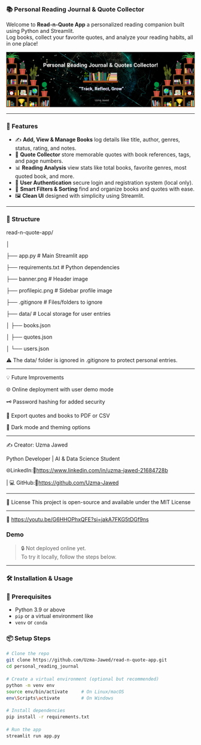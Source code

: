 ### 📚 Personal Reading Journal & Quote Collector

Welcome to **Read-n-Quote App** a personalized reading companion built using Python and Streamlit.  
Log books, collect your favorite quotes, and analyze your reading habits, all in one place!

![Banner](banner.png)

---

### 🌟 Features

- ✍️ **Add, View & Manage Books** log details like title, author, genres, status, rating, and notes.
- 📖 **Quote Collector** store memorable quotes with book references, tags, and page numbers.
- 📊 **Reading Analysis** view stats like total books, favorite genres, most quoted book, and more.
- 🔐 **User Authentication** secure login and registration system (local only).
- 🧠 **Smart Filters & Sorting** find and organize books and quotes with ease.
- 🖼️ **Clean UI** designed with simplicity using Streamlit.

---

### 📁 Structure

read-n-quote-app/

│

├── app.py                # Main Streamlit app

├── requirements.txt      # Python dependencies

├── banner.png            # Header image

├── profilepic.png        # Sidebar profile image

├── .gitignore            # Files/folders to ignore

├── data/                 # Local storage for user entries

│   ├── books.json

│   ├── quotes.json

│   └── users.json

⚠️ The data/ folder is ignored in .gitignore to protect personal entries.

___

💡 Future Improvements

🌐 Online deployment with user demo mode

🗝️ Password hashing for added security

📁 Export quotes and books to PDF or CSV

🎨 Dark mode and theming options
___
✍️ Creator: Uzma Jawed

Python Developer | AI & Data Science Student

🌐LinkedIn:🔗https://www.linkedin.com/in/uzma-jawed-21684728b 

| 💻 GitHub:🔗https://github.com/Uzma-Jawed

___

📜 License
This project is open-source and available under the MIT License
___

🎦 https://youtu.be/G6HHOPhxQFE?si=jakA7FKG5tDGf9ns

### Demo

> 🔒 Not deployed online yet.  
To try it locally, follow the steps below.

---

### 🛠️ Installation & Usage

### 🔧 Prerequisites

- Python 3.9 or above
- `pip` or a virtual environment like
- `venv` or `conda`

### 📦 Setup Steps

```bash
# Clone the repo
git clone https://github.com/Uzma-Jawed/read-n-quote-app.git
cd personal_reading_journal

# Create a virtual environment (optional but recommended)
python -m venv env
source env/bin/activate     # On Linux/macOS
env\Scripts\activate        # On Windows

# Install dependencies
pip install -r requirements.txt

# Run the app
streamlit run app.py
